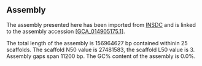 **Assembly**
--------

The assembly presented here has been imported from [INSDC](http://www.insdc.org) and is linked to the assembly accession [[GCA\_014905175.1](http://www.ebi.ac.uk/ena/data/view/GCA_014905175.1)].

The total length of the assembly is 156964627 bp contained withinin 25 scaffolds.
The scaffold N50 value is 27481583, the scaffold L50 value is 3.
Assembly gaps span 11200 bp. The GC% content of the assembly is 0.0%.
